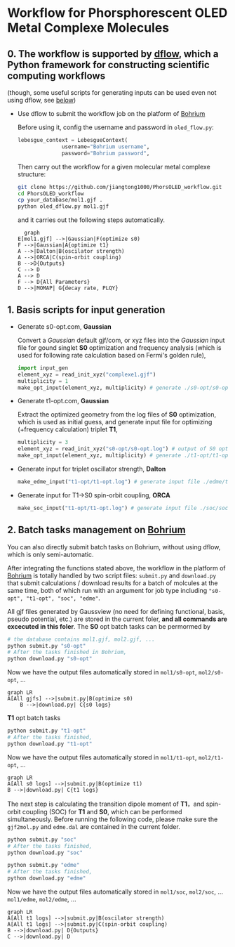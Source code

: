# Workflow for Phorsphorescent OLED Metal Complexe Molecules

## 0. The workflow is supported by [dflow](https://github.com/deepmodeling/dflow), which a Python framework for constructing scientific computing workflows

(though, some useful scripts for generating inputs can be used even not using dflow, see [below](#jump))

- Use dflow to submit the workflow job on the platform of [Bohrium](https://bohrium.dp.tech/)

  Before using it, config the username and password in `oled_flow.py`:

  ```python
  lebesgue_context = LebesgueContext(
                username="Bohrium username",
                password="Bohrium password",
  ```

  Then carry out the workflow for a given molecular metal complexe structure:
  
  ```bash
  git clone https://github.com/jiangtong1000/PhorsOLED_workflow.git
  cd PhorsOLED_workflow
  cp your_database/mol1.gjf .
  python oled_dflow.py mol1.gjf
  ```
  
  and it carries out the following steps automatically.

  ```mermaid
    graph
  E[mol1.gjf] -->|Gaussian|F(optimize s0)
  F -->|Gaussian|A{optimize t1}
  A -->|Dalton|B(oscilator strength)
  A -->|ORCA|C(spin-orbit coupling)
  B -->D{Outputs}
  C --> D
  A --> D
  F --> D{All Parameters}
  D -->|MOMAP| G{decay rate, PLQY}
  ```


## 1. <span id="jump">Basis scripts for input generation</span>

- Generate s0-opt.com, **Gaussian**

  Convert a *Gaussian* default gjf/com, or xyz files into the *Gaussian* input file for gound singlet **S0** optimization and frequency analysis (which is used for following rate calculation based on Fermi's golden rule),

  ```python
  import input_gen
  element_xyz = read_init_xyz("complexe1.gjf")
  multiplicity = 1
  make_opt_input(element_xyz, multiplicity) # generate ./s0-opt/s0-opt.com
  ```

- Generate t1-opt.com, **Gaussian**

  Extract the optimized geometry from the log files of **S0** optimization, which is used as initial guess, and generate input file for optimizing (+frequency calculation) triplet **T1**,

  ```python
  multiplicity = 3
  element_xyz = read_init_xyz("s0-opt/s0-opt.log") # output of S0 optimization. 
  make_opt_input(element_xyz, multiplicity) # generate ./t1-opt/t1-opt.com
  ```

- Generate input for triplet oscillator strength, **Dalton**

  ```python
  make_edme_input("t1-opt/t1-opt.log") # generate input file ./edme/t1-opt.mol for Dalton
  ```

- Generate input for T1->S0 spin-orbit coupling, **ORCA**

  ```python
  make_soc_input("t1-opt/t1-opt.log") # generate input file ./soc/soc.inp for ORCA
  ```

## 2. Batch tasks management on [Bohrium](https://bohrium.dp.tech/)

You can also directly submit batch tasks on Bohrium, without using dflow, which is only semi-automatic.

After integrating the functions stated above, the workflow in the platform of [Bohrium](https://bohrium.dp.tech/) is totally handled by two script files: `submit.py` and `download.py` that submit calculations / download results for a batch of molcules at the same time, both of which run with an argument for job type including `"s0-opt", "t1-opt", "soc", "edme"`.

All gjf files generated by Gaussview (no need for defining functional, basis, pseudo potential, etc.) are stored in the current foler, **and all commands are excecuted in this foler**. The **S0** opt batch tasks can be permormed by

```bash
# the database contains mol1.gjf, mol2.gjf, ...
python submit.py "s0-opt"
# After the tasks finished in Bohrium,
python download.py "s0-opt" 
```

Now we have the output files automatically stored in  `mol1/s0-opt`, `mol2/s0-opt`, ...

```mermaid
graph LR
A[All gjfs] -->|submit.py|B(optimize s0)
    B -->|download.py| C{s0 logs}
```

**T1** opt batch tasks

```bash
python submit.py "t1-opt"
# After the tasks finished,
python download.py "t1-opt"
```

Now we have the output files automatically stored in  `mol1/t1-opt`, `mol2/t1-opt`, ...

```mermaid
graph LR
A[All s0 logs] -->|submit.py|B(optimize t1)
B -->|download.py| C{t1 logs}
```

The next step is calculating the transition dipole moment of **T1**，and spin-orbit coupling (SOC) for **T1** and **S0**, which can be performed simultaneously. Before running the following code, please make sure the `gjf2mol.py` and `edme.dal` are contained in the current folder.

```bash
python submit.py "soc"
# After the tasks finished,
python download.py "soc"

python submit.py "edme"
# After the tasks finished,
python download.py "edme"
```

Now we have the output files automatically stored in  `mol1/soc`, `mol2/soc`, ...  `mol1/edme`, `mol2/edme`, ...

```mermaid
graph LR
A[All t1 logs] -->|submit.py|B(oscilator strength)
A[All t1 logs] -->|submit.py|C(spin-orbit coupling)
B -->|download.py| D{Outputs}
C -->|download.py| D
```
